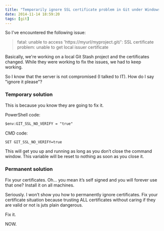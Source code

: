 ```yaml
---
title: "Temporarily ignore SSL certificate problem in Git under Windows"
date: 2014-11-14 18:59:20
tags: [git]
---
```


So I've encountered the following issue:
 > fatal: unable to access 'https://myurl/myproject.git/': SSL certificate problem: unable to get local issuer certificate 

Basically, we're working on a local Git Stash project and the certificates changed. While they were working to fix the issues, we had to keep working.

So I know that the server is not compromised (I talked to IT). How do I say "ignore it please"?

### Temporary solution

This is because you know they are going to fix it.

PowerShell code:
```ps
$env:GIT_SSL_NO_VERIFY = "true"
```

CMD code:
```bash
SET GIT_SSL_NO_VERIFY=true
```

This will get you up and running as long as you don’t close the command window. This variable will be reset to nothing as soon as you close it.

### Permanent solution

Fix your certificates. Oh… you mean it’s self signed and you will forever use that one? Install it on all machines.

Seriously. I won’t show you how to permanently ignore certificates. Fix your certificate situation because trusting ALL certificates without caring if they are valid or not is juts plain dangerous. 

Fix it.

NOW.